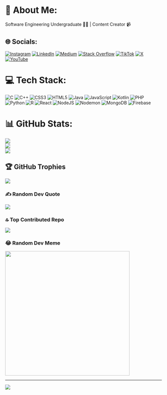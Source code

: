 # 💫 About Me:
Software Engineering Undergraduate 🧑‍💻 | Content Creator 📹


## 🌐 Socials:
[![Instagram](https://img.shields.io/badge/Instagram-%23E4405F.svg?logo=Instagram&logoColor=white)](https://instagram.com/janith_chathuranga_official) [![LinkedIn](https://img.shields.io/badge/LinkedIn-%230077B5.svg?logo=linkedin&logoColor=white)](https://linkedin.com/in/janith_chathuranga) [![Medium](https://img.shields.io/badge/Medium-12100E?logo=medium&logoColor=white)](https://medium.com/@janith_chathuranga) [![Stack Overflow](https://img.shields.io/badge/-Stackoverflow-FE7A16?logo=stack-overflow&logoColor=white)](https://stackoverflow.com/users/21049722) [![TikTok](https://img.shields.io/badge/TikTok-%23000000.svg?logo=TikTok&logoColor=white)](https://tiktok.com/@janith_chathuranga) [![X](https://img.shields.io/badge/X-black.svg?logo=X&logoColor=white)](https://x.com/janith_official) [![YouTube](https://img.shields.io/badge/YouTube-%23FF0000.svg?logo=YouTube&logoColor=white)](https://youtube.com/@@janith_chathuranga_offocoal) 

# 💻 Tech Stack:
![C](https://img.shields.io/badge/c-%2300599C.svg?style=for-the-badge&logo=c&logoColor=white) ![C++](https://img.shields.io/badge/c++-%2300599C.svg?style=for-the-badge&logo=c%2B%2B&logoColor=white) ![CSS3](https://img.shields.io/badge/css3-%231572B6.svg?style=for-the-badge&logo=css3&logoColor=white) ![HTML5](https://img.shields.io/badge/html5-%23E34F26.svg?style=for-the-badge&logo=html5&logoColor=white) ![Java](https://img.shields.io/badge/java-%23ED8B00.svg?style=for-the-badge&logo=openjdk&logoColor=white) ![JavaScript](https://img.shields.io/badge/javascript-%23323330.svg?style=for-the-badge&logo=javascript&logoColor=%23F7DF1E) ![Kotlin](https://img.shields.io/badge/kotlin-%237F52FF.svg?style=for-the-badge&logo=kotlin&logoColor=white) ![PHP](https://img.shields.io/badge/php-%23777BB4.svg?style=for-the-badge&logo=php&logoColor=white) ![Python](https://img.shields.io/badge/python-3670A0?style=for-the-badge&logo=python&logoColor=ffdd54) ![R](https://img.shields.io/badge/r-%23276DC3.svg?style=for-the-badge&logo=r&logoColor=white) ![React](https://img.shields.io/badge/react-%2320232a.svg?style=for-the-badge&logo=react&logoColor=%2361DAFB) ![NodeJS](https://img.shields.io/badge/node.js-6DA55F?style=for-the-badge&logo=node.js&logoColor=white) ![Nodemon](https://img.shields.io/badge/NODEMON-%23323330.svg?style=for-the-badge&logo=nodemon&logoColor=%BBDEAD) ![MongoDB](https://img.shields.io/badge/MongoDB-%234ea94b.svg?style=for-the-badge&logo=mongodb&logoColor=white) ![Firebase](https://img.shields.io/badge/firebase-%23039BE5.svg?style=for-the-badge&logo=firebase)

# 📊 GitHub Stats:
![](https://github-readme-stats.vercel.app/api?username=it21250156&theme=transparent&hide_border=true&include_all_commits=false&count_private=false)<br/>
![](https://github-readme-streak-stats.herokuapp.com/?user=it21250156&theme=transparent&hide_border=true)<br/>
![](https://github-readme-stats.vercel.app/api/top-langs/?username=it21250156&theme=transparent&hide_border=true&include_all_commits=false&count_private=false&layout=compact)

## 🏆 GitHub Trophies
![](https://github-profile-trophy.vercel.app/?username=it21250156&theme=onedark&no-frame=true&no-bg=false&margin-w=4)

### ✍️ Random Dev Quote
![](https://quotes-github-readme.vercel.app/api?type=vetical&theme=merko)

### 🔝 Top Contributed Repo
![](https://github-contributor-stats.vercel.app/api?username=it21250156&limit=5&theme=ambient_gradient&combine_all_yearly_contributions=true)

### 😂 Random Dev Meme
<img src='https://memer-new.vercel.app/' style="height: 400px;"/>

---
[![](https://visitcount.itsvg.in/api?id=it21250156&icon=10&color=13)](https://visitcount.itsvg.in)

<!-- Proudly created with GPRM ( https://gprm.itsvg.in ) -->
